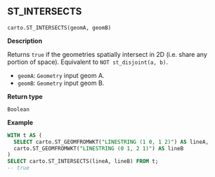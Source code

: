 ## ST_INTERSECTS

```sql:signature
carto.ST_INTERSECTS(geomA, geomB)
```

**Description**

Returns `true` if the geometries spatially intersect in 2D (i.e. share any portion of space). Equivalent to `NOT st_disjoint(a, b)`.

* `geomA`: `Geometry` input geom A.
* `geomB`: `Geometry` input geom B.

**Return type**

`Boolean`

**Example**

```sql
WITH t AS (
  SELECT carto.ST_GEOMFROMWKT("LINESTRING (1 0, 1 2)") AS lineA,
  carto.ST_GEOMFROMWKT("LINESTRING (0 1, 2 1)") AS lineB
)
SELECT carto.ST_INTERSECTS(lineA, lineB) FROM t;
-- true
```